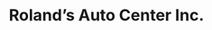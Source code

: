 ---
title: "Roland’s Auto Center Inc."
url: /durham/rolands-auto-center-inc/
shop: Autowerkstatt
---